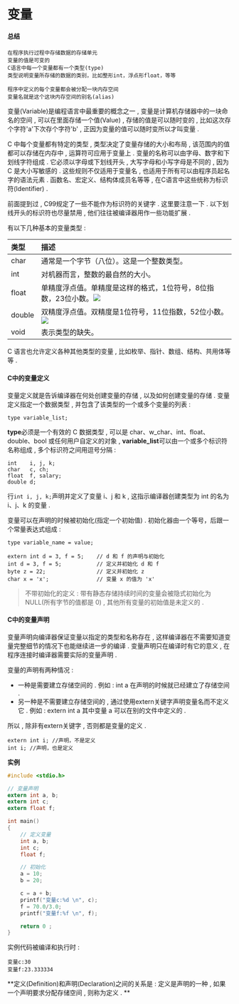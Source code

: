 # 变量

#### 总结

```
在程序执行过程中存储数据的存储单元
变量的值是可变的
C语言中每一个变量都有一个类型(type)
类型说明变量所存储的数据的类别，比如整形int，浮点形float，等等

程序中定义的每个变量都会被分配一块内存空间
变量名就是这个这块内存空间的别名(alias)
```

变量\(Variable\)是编程语言中最重要的概念之一 , 变量是计算机存储器中的一块命名的空间 , 可以在里面存储一个值\(Value\) , 存储的值是可以随时变的 , 比如这次存个字符'a'下次存个字符'b' , 正因为变量的值可以随时变所以才叫变量 .

C 中每个变量都有特定的类型 , 类型决定了变量存储的大小和布局 , 该范围内的值都可以存储在内存中 , 运算符可应用于变量上 . 变量的名称可以由字母、数字和下划线字符组成 . 它必须以字母或下划线开头 , 大写字母和小写字母是不同的 , 因为 C 是大小写敏感的 . 这些规则不仅适用于变量名 , 也适用于所有可以由程序员起名字的语法元素 . 函数名、宏定义、结构体成员名等等 , 在C语言中这些统称为标识符\(Identifier\) .

前面提到过 , C99规定了一些不能作为标识符的关键字 . 这里要注意一下 . 以下划线开头的标识符也尽量禁用 , 他们往往被编译器用作一些功能扩展 .

有以下几种基本的变量类型 :

| 类型 | 描述 |
| :--- | :--- |
| char | 通常是一个字节（八位）。这是一个整数类型。 |
| int | 对机器而言，整数的最自然的大小。 |
| float | 单精度浮点值。单精度是这样的格式，1位符号，8位指数，23位小数。![](http://www.runoob.com/wp-content/uploads/2014/09/v2-749cc641eb4d5dafd085e8c23f8826aa_hd.png) |
| double | 双精度浮点值。双精度是1位符号，11位指数，52位小数。![](http://www.runoob.com/wp-content/uploads/2014/09/v2-48240f0e1e0dd33ec89100cbe2d30707_hd.png) |
| void | 表示类型的缺失。 |

C 语言也允许定义各种其他类型的变量 , 比如枚举、指针、数组、结构、共用体等等 .

#### C中的变量定义

变量定义就是告诉编译器在何处创建变量的存储 , 以及如何创建变量的存储 . 变量定义指定一个数据类型 , 并包含了该类型的一个或多个变量的列表 :

```
type variable_list;
```

**type**必须是一个有效的 C 数据类型 , 可以是 char、w\_char、int、float、double、bool 或任何用户自定义的对象 , **variable\_list**可以由一个或多个标识符名称组成 , 多个标识符之间用逗号分隔 :

```
int    i, j, k;
char   c, ch;
float  f, salary;
double d;
```

行`int i, j, k;`声明并定义了变量 i、j 和 k , 这指示编译器创建类型为 int 的名为 i、j、k 的变量 .

变量可以在声明的时候被初始化\(指定一个初始值\) . 初始化器由一个等号，后跟一个常量表达式组成 :

```
type variable_name = value;
```

```
extern int d = 3, f = 5;    // d 和 f 的声明与初始化
int d = 3, f = 5;           // 定义并初始化 d 和 f
byte z = 22;                // 定义并初始化 z
char x = 'x';               // 变量 x 的值为 'x'
```

> 不带初始化的定义 : 带有静态存储持续时间的变量会被隐式初始化为 NULL\(所有字节的值都是 0\) , 其他所有变量的初始值是未定义的 .

#### C中的变量声明

变量声明向编译器保证变量以指定的类型和名称存在 , 这样编译器在不需要知道变量完整细节的情况下也能继续进一步的编译 . 变量声明只在编译时有它的意义 , 在程序连接时编译器需要实际的变量声明 .

变量的声明有两种情况 :

* 一种是需要建立存储空间的 . 例如 : int a 在声明的时候就已经建立了存储空间 . 
* 另一种是不需要建立存储空间的 , 通过使用extern关键字声明变量名而不定义它 . 例如 : extern int a 其中变量 a 可以在别的文件中定义的 . 

所以 , 除非有extern关键字 , 否则都是变量的定义 .

```
extern int i; //声明，不是定义
int i; //声明，也是定义
```

**实例**

```c
#include <stdio.h>

// 变量声明
extern int a, b;
extern int c;
extern float f;

int main()
{
    // 定义变量
    int a, b;
    int c;
    float f;

    // 初始化
    a = 10;
    b = 20;

    c = a + b;
    printf("变量c:%d \n", c);
    f = 70.0/3.0;
    printf("变量f:%f \n", f);

    return 0 ;
}
```

实例代码被编译和执行时 :

```
变量c:30 
变量f:23.333334
```

**定义\(Definition\)和声明\(Declaration\)之间的关系是 : 定义是声明的一种 , 如果一个声明要求分配存储空间 , 则称为定义 . **



